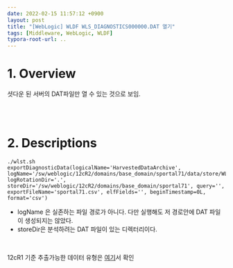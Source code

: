 ```yaml
---
date: 2022-02-15 11:57:12 +0900
layout: post
title: "[WebLogic] WLDF WLS_DIAGNOSTICS000000.DAT 열기"
tags: [Middleware, WebLogic, WLDF]
typora-root-url: ..
---
```



# 1. Overview

셧다운 된 서버의 DAT파일만 열 수 있는 것으로 보임.


<br><br>


# 2. Descriptions

```
./wlst.sh
exportDiagnosticData(logicalName='HarvestedDataArchive', logName='/sw/weblogic/12cR2/domains/base_domain/sportal71/data/store/WLS_DIAGNOSTICS000000.DAT', logRotationDir='.', storeDir='/sw/weblogic/12cR2/domains/base_domain/sportal71', query='', exportFileName='sportal71.csv', elfFields='', beginTimestamp=0L, format='csv')
```


- logName 은 실존하는 파일 경로가 아니다. 다만 실행해도 저 경로안에 DAT 파일이 생성되지는 않았다.
- storeDir은 분석하려는 DAT 파일이 있는 디렉터리이다.

<br>

12cR1 기준 추출가능한 데이터 유형은 [여기](https://docs.oracle.com/middleware/1213/wls/WLSTC/reference.htm#WLSTC244)서 확인
